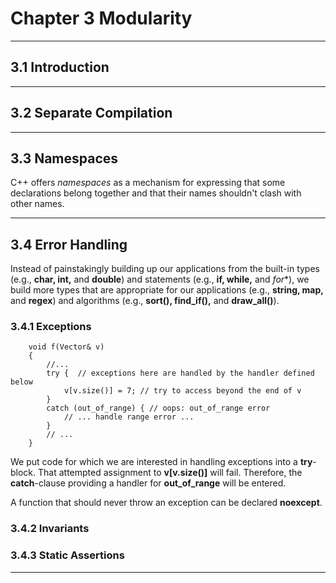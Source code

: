 # Chapter 3 Modularity

-----------------------------

## 3.1 Introduction

-----------------------------

## 3.2 Separate Compilation

-----------------------------

## 3.3 Namespaces

  C++ offers *namespaces* as a mechanism for expressing that some declarations belong together and that their names shouldn't clash with other names.

----------------------------

## 3.4 Error Handling
  
  Instead of painstakingly building up our applications from the built-in types (e.g., **char, int,** and **double**) and statements (e.g., **if, while,** and *for**), we build more types that are appropriate for our applications (e.g., **string, map,** and **regex**) and algorithms (e.g., **sort(), find_if(),** and **draw_all()**).

### 3.4.1 Exceptions

```
    void f(Vector& v)
    {
        //...
        try {  // exceptions here are handled by the handler defined below
            v[v.size()] = 7; // try to access beyond the end of v
        }
        catch (out_of_range) { // oops: out_of_range error
            // ... handle range error ...
        }
        // ...
    }

```

 We put code for which we are interested in handling exceptions into a **try**-block. That attempted assignment to **v[v.size()]** will fail. Therefore, the **catch**-clause providing a handler for **out_of_range** will be entered.

  A function that should never throw an exception can be declared **noexcept**.

### 3.4.2 Invariants

### 3.4.3 Static Assertions

---------------------------

